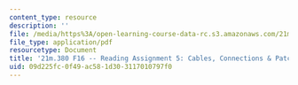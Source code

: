 ```yaml
---
content_type: resource
description: ''
file: /media/https%3A/open-learning-course-data-rc.s3.amazonaws.com/21m-380-music-and-technology-recording-techniques-and-audio-production-fall-2016/09d225fc0f49ac581d303117010797f0_MIT21M_380F16_assn_rd05.pdf
file_type: application/pdf
resourcetype: Document
title: '21m.380 F16 -- Reading Assignment 5: Cables, Connections & Patchbays'
uid: 09d225fc-0f49-ac58-1d30-3117010797f0
---
```

